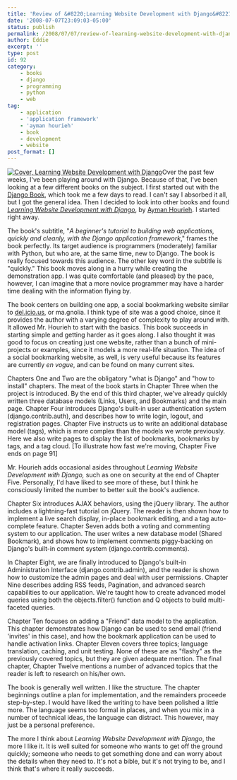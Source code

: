 ```yaml
---
title: 'Review of &#8220;Learning Website Development with Django&#8221;'
date: '2008-07-07T23:09:03-05:00'
status: publish
permalink: /2008/07/07/review-of-learning-website-development-with-django
author: Eddie
excerpt: ''
type: post
id: 92
category:
    - books
    - django
    - programming
    - python
    - web
tag:
    - application
    - 'application framework'
    - 'ayman hourieh'
    - book
    - development
    - website
post_format: []
---
```

[![Cover, Learning Website Development with Django](../../../../uploads/2008/07/learningwebsitedjango.jpg "Cover, Learning Website Development with Django")](http://www.packtpub.com/django-website-development-tutorial/book)Over the past few weeks, I've been playing around with Django. Because of that, I've been looking at a few different books on the subject. I first started out with the [Django Book](http://www.djangobook.com/en/1.0/), which took me a few days to read. I can't say I absorbed it all, but I got the general idea. Then I decided to look into other books and found [*Learning Website Development with Django*](http://www.packtpub.com/django-website-development-tutorial/book), by [Ayman Hourieh](http://aymanh.com/).  I started right away.

The book's subtitle, "*A beginner's tutorial to building web applications, quickly and cleanly, with the Django application framework*," frames the book perfectly. Its target audience is programmers (moderately) familiar with Python, but who are, at the same time, new to Django. The book is really focused towards this audience. The other key word in the subtitle is "quickly." This book moves along in a hurry while creating the demonstration app. I was quite comfortable (and pleased) by the pace, however, I can imagine that a more novice programmer may have a harder time dealing with the information flying by.

The book centers on building one app, a social bookmarking website similar to [del.icio.us](http://del.icio.us/), or ma.gnolia. I think type of site was a good choice, since it provides the author with a varying degree of complexity to play around with. It allowed Mr. Hourieh to start with the basics. This book succeeds in starting simple and getting harder as it goes along. I also thought it was good to focus on creating just one website, rather than a bunch of mini-projects or examples, since it models a more real-life situation. The idea of a social bookmarking website, as well, is very useful because its features are currently *en vogue*, and can be found on many current sites.

Chapters One and Two are the obligatory "what is Django" and "how to install" chapters. The meat of the book starts in Chapter Three when the project is introduced.  By the end of this third chapter, we've already quickly written three database models (Links, Users, and Bookmarks) and the main page. Chapter Four introduces Django's built-in user authentication system (django.contrib.auth), and describes how to write login, logout, and registration pages. Chapter Five instructs us to write an additional database model (tags), which is more complex than the models we wrote previously. Here we also write pages to display the list of bookmarks, bookmarks by tags, and a tag cloud. \[To illustrate how fast we're moving, Chapter Five ends on page 91\]

Mr. Hourieh adds occasional asides throughout *Learning Website Development with Django,* such as one on security at the end of Chapter Five. Personally, I'd have liked to see more of these, but I think he consciously limited the number to better suit the book's audience.

Chapter Six introduces <city><place>AJAX</place></city> behaviors, using the jQuery library. The author includes a lightning-fast tutorial on jQuery. The reader is then shown how to implement a live search display, in-place bookmark editing, and a tag auto-complete feature. Chapter Seven adds both a voting and commenting system to our application. The user writes a new database model (Shared Bookmark), and shows how to implement comments piggy-backing on Django's built-in comment system (django.contrib.comments).

In Chapter Eight, we are finally introduced to Django's built-in Administration Interface (django.contrib.admin), and the reader is shown how to customize the admin pages and deal with user permissions. Chapter Nine describes adding RSS feeds, Pagination, and advanced search capabilities to our application. We're taught how to create advanced model queries using both the objects.filter() function and Q objects to build multi-faceted queries.

Chapter Ten focuses on adding a "Friend" data model to the application. This chapter demonstrates how Django can be used to send email (friend 'invites' in this case), and how the bookmark application can be used to handle activation links. Chapter Eleven covers three topics; language translation, caching, and unit testing. None of these are as "flashy" as the previously covered topics, but they are given adequate mention. The final chapter, Chapter Twelve mentions a number of advanced topics that the reader is left to research on his/her own.

The book is generally well written. I like the structure. The chapter beginnings outline a plan for implementation, and the remainders proceede step-by-step. I would have liked the writing to have been polished a little more. The language seems too formal in places, and when you mix in a number of technical ideas, the language can distract. This however, may just be a personal preference.

The more I think about *Learning Website Development with Django*, the more I like it. It is well suited for someone who wants to get off the ground quickly; someone who needs to get something done and can worry about the details when they need to. It's not a bible, but it's not trying to be, and I think that's where it really succeeds.